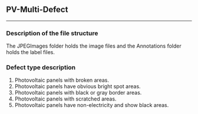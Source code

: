 ## PV-Multi-Defect
---
### Description of the file structure
The JPEGImages folder holds the image files and the Annotations folder holds the label files.
### Defect type description
1. Photovoltaic panels with broken areas.
2. Photovoltaic panels have obvious bright spot areas.
3. Photovoltaic panels with black or gray border areas.
4. Photovoltaic panels with scratched areas.
5. Photovoltaic panels have non-electricity and show black areas.

